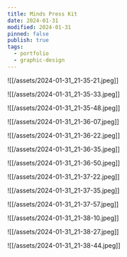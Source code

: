 ```yaml
---
title: Minds Press Kit
date: 2024-01-31
modified: 2024-01-31
pinned: false
publish: true
tags:
  - portfolio
  - graphic-design
---
```


![[/assets/2024-01-31_21-35-21.jpeg]]

![[/assets/2024-01-31_21-35-33.jpeg]]

![[/assets/2024-01-31_21-35-48.jpeg]]

![[/assets/2024-01-31_21-36-07.jpeg]]

![[/assets/2024-01-31_21-36-22.jpeg]]

![[/assets/2024-01-31_21-36-35.jpeg]]

![[/assets/2024-01-31_21-36-50.jpeg]]

![[/assets/2024-01-31_21-37-22.jpeg]]

![[/assets/2024-01-31_21-37-35.jpeg]]

![[/assets/2024-01-31_21-37-57.jpeg]]

![[/assets/2024-01-31_21-38-10.jpeg]]

![[/assets/2024-01-31_21-38-27.jpeg]]

![[/assets/2024-01-31_21-38-44.jpeg]]
